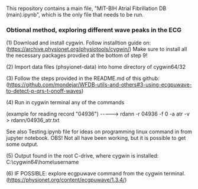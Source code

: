 #
This repository contains a main file, "MIT-BIH Atrial Fibrillation DB (main).ipynb", which is the only file that needs to be run.


### Obtional method, exploring different wave peaks in the ECG

(1) Download and install cygwin. Follow installtion guide on:
(https://archive.physionet.org/physiotools/cygwin/)
Make sure to install all the necessary packages provdied at the bottom of step 9!

(2) Import data files (phsyionet-data) into home directory of cygwin64/32

(3) Follow the steps provided in the README.md of this github: 
(https://github.com/mondejar/WFDB-utils-and-others#3-using-ecgpuwave-to-detect-p-qrs-t-onoff-waves)

(4) Run in cygwin terminal any of the commands 

(example for reading record "04936")	----->	 rdann -r 04936 -f 0 -a atr -v > rdann/04936_atr.txt

See also Testing.ipynb file for ideas on programming linux command in from jupyter notebook.
OBS! Not all have been working, but it is possible to get some output. 

(5) Output found in the root C-drive, where cygwin is installed: C:\cygwin64\home\username

(6) IF POSSIBLE: explore ecgpuwave command from the cygwin terminal.
(https://physionet.org/content/ecgpuwave/1.3.4/)
